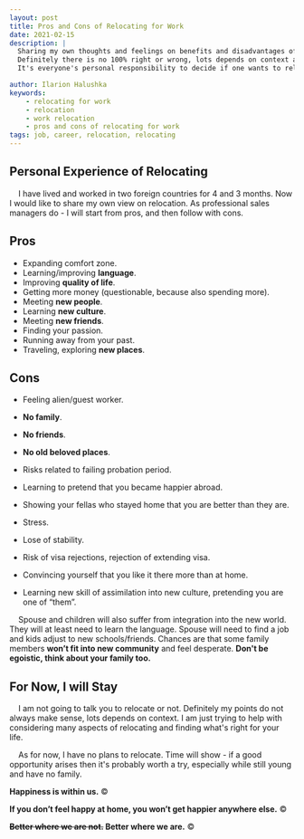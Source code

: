 ```yaml
---
layout: post
title: Pros and Cons of Relocating for Work
date: 2021-02-15
description: |
  Sharing my own thoughts and feelings on benefits and disadvantages of relocating for work.
  Definitely there is no 100% right or wrong, lots depends on context and your priorities.
  It's everyone's personal responsibility to decide if one wants to relocate and if they will be happier there.

author: Ilarion Halushka
keywords:
    - relocating for work
    - relocation
    - work relocation
    - pros and cons of relocating for work
tags: job, career, relocation, relocating
---
```


## Personal Experience of Relocating
&nbsp;&nbsp;&nbsp; I have lived and worked in two foreign countries for 4 and 3 months. 
Now I would like to share my own view on relocation. 
As professional sales managers do - I will start from pros, and then follow with cons.

## Pros
* Expanding comfort zone.
* Learning/improving **language**.
* Improving **quality of life**.
* Getting more money (questionable, because also spending more).
* Meeting **new people**.
* Learning **new culture**.
* Meeting **new friends**.
* Finding your passion.
* Running away from your past.
* Traveling, exploring **new places**.

## Cons
* Feeling alien/guest worker.
* **No family**.
* **No friends**.
* **No old beloved places**.
* Risks related to failing probation period.
* Learning to pretend that you became happier abroad.
* Showing your fellas who stayed home that you are better than they are.

* Stress.
* Lose of stability.
* Risk of visa rejections, rejection of extending visa.
* Convincing yourself that you like it there more than at home.
* Learning new skill of assimilation into new culture, pretending you are one of “them”.


&nbsp;&nbsp;&nbsp;  Spouse and children will also suffer from integration into the new world. 
  They will at least need to learn the language. 
  Spouse will need to find a job and kids adjust to new schools/friends. 
  Chances are that some family members **won’t fit into new community** and feel desperate.
  **Don't be egoistic, think about your family too.**

## For Now, I will Stay

&nbsp;&nbsp;&nbsp; I am not going to talk you to relocate or not.
Definitely my points do not always make sense, lots depends on context.
I am just trying to help with considering many aspects of relocating and finding what's right for your life.

&nbsp;&nbsp;&nbsp; As for now, I have no plans to relocate. Time will show - if a good opportunity arises
then it's probably worth a try, especially while still young and have no family.  

**Happiness is within us.** ©

**If you don’t feel happy at home, you won’t get happier anywhere else.** ©

**~~Better where we are not.~~ Better where we are.** ©






